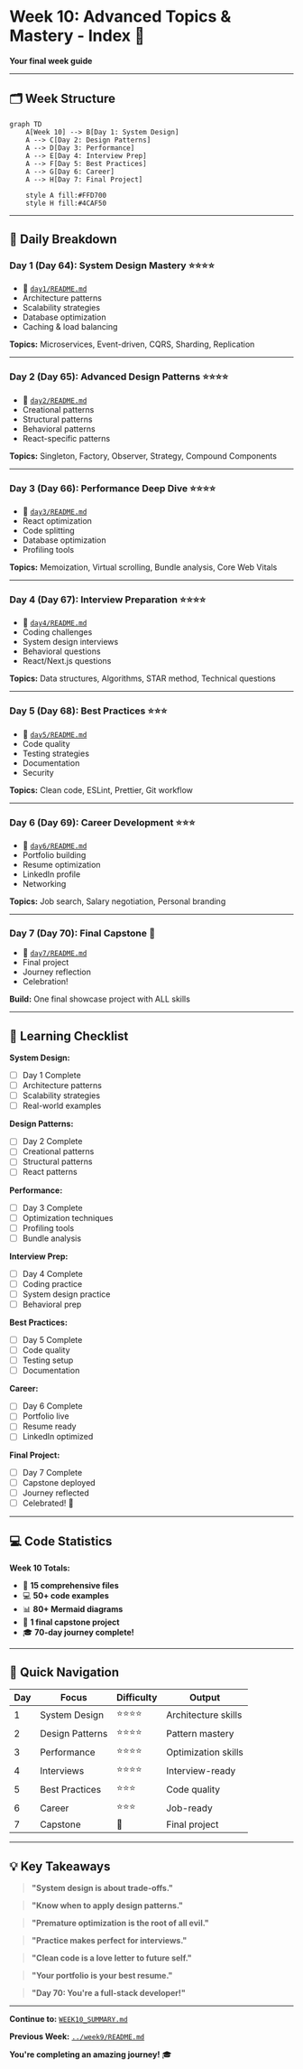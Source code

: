 # Week 10: Advanced Topics & Mastery - Index 📑

**Your final week guide**

---

## 🗂️ Week Structure

```mermaid
graph TD
    A[Week 10] --> B[Day 1: System Design]
    A --> C[Day 2: Design Patterns]
    A --> D[Day 3: Performance]
    A --> E[Day 4: Interview Prep]
    A --> F[Day 5: Best Practices]
    A --> G[Day 6: Career]
    A --> H[Day 7: Final Project]
    
    style A fill:#FFD700
    style H fill:#4CAF50
```

---

## 📅 Daily Breakdown

### **Day 1 (Day 64): System Design Mastery** ⭐⭐⭐⭐

- 📖 [`day1/README.md`](day1/README.md)
- Architecture patterns
- Scalability strategies
- Database optimization
- Caching & load balancing

**Topics:** Microservices, Event-driven, CQRS, Sharding, Replication

---

### **Day 2 (Day 65): Advanced Design Patterns** ⭐⭐⭐⭐

- 📖 [`day2/README.md`](day2/README.md)
- Creational patterns
- Structural patterns
- Behavioral patterns
- React-specific patterns

**Topics:** Singleton, Factory, Observer, Strategy, Compound Components

---

### **Day 3 (Day 66): Performance Deep Dive** ⭐⭐⭐⭐

- 📖 [`day3/README.md`](day3/README.md)
- React optimization
- Code splitting
- Database optimization
- Profiling tools

**Topics:** Memoization, Virtual scrolling, Bundle analysis, Core Web Vitals

---

### **Day 4 (Day 67): Interview Preparation** ⭐⭐⭐⭐

- 📖 [`day4/README.md`](day4/README.md)
- Coding challenges
- System design interviews
- Behavioral questions
- React/Next.js questions

**Topics:** Data structures, Algorithms, STAR method, Technical questions

---

### **Day 5 (Day 68): Best Practices** ⭐⭐⭐

- 📖 [`day5/README.md`](day5/README.md)
- Code quality
- Testing strategies
- Documentation
- Security

**Topics:** Clean code, ESLint, Prettier, Git workflow

---

### **Day 6 (Day 69): Career Development** ⭐⭐⭐

- 📖 [`day6/README.md`](day6/README.md)
- Portfolio building
- Resume optimization
- LinkedIn profile
- Networking

**Topics:** Job search, Salary negotiation, Personal branding

---

### **Day 7 (Day 70): Final Capstone** 🎯

- 📖 [`day7/README.md`](day7/README.md)
- Final project
- Journey reflection
- Celebration!

**Build:** One final showcase project with ALL skills

---

## 🎯 Learning Checklist

**System Design:**

- [ ] Day 1 Complete
- [ ] Architecture patterns
- [ ] Scalability strategies
- [ ] Real-world examples

**Design Patterns:**

- [ ] Day 2 Complete
- [ ] Creational patterns
- [ ] Structural patterns
- [ ] React patterns

**Performance:**

- [ ] Day 3 Complete
- [ ] Optimization techniques
- [ ] Profiling tools
- [ ] Bundle analysis

**Interview Prep:**

- [ ] Day 4 Complete
- [ ] Coding practice
- [ ] System design practice
- [ ] Behavioral prep

**Best Practices:**

- [ ] Day 5 Complete
- [ ] Code quality
- [ ] Testing setup
- [ ] Documentation

**Career:**

- [ ] Day 6 Complete
- [ ] Portfolio live
- [ ] Resume ready
- [ ] LinkedIn optimized

**Final Project:**

- [ ] Day 7 Complete
- [ ] Capstone deployed
- [ ] Journey reflected
- [ ] Celebrated! 🎉

---

## 💻 Code Statistics

**Week 10 Totals:**

- 📖 **15 comprehensive files**
- 💻 **50+ code examples**
- 📊 **80+ Mermaid diagrams**
- 🎯 **1 final capstone project**
- 🎓 **70-day journey complete!**

---

## 🚀 Quick Navigation

| Day | Focus | Difficulty | Output |
|-----|-------|------------|--------|
| 1 | System Design | ⭐⭐⭐⭐ | Architecture skills |
| 2 | Design Patterns | ⭐⭐⭐⭐ | Pattern mastery |
| 3 | Performance | ⭐⭐⭐⭐ | Optimization skills |
| 4 | Interviews | ⭐⭐⭐⭐ | Interview-ready |
| 5 | Best Practices | ⭐⭐⭐ | Code quality |
| 6 | Career | ⭐⭐⭐ | Job-ready |
| 7 | Capstone | 🎯 | Final project |

---

## 💡 Key Takeaways

> **"System design is about trade-offs."**

> **"Know when to apply design patterns."**

> **"Premature optimization is the root of all evil."**

> **"Practice makes perfect for interviews."**

> **"Clean code is a love letter to future self."**

> **"Your portfolio is your best resume."**

> **"Day 70: You're a full-stack developer!"**

---

**Continue to:** [`WEEK10_SUMMARY.md`](WEEK10_SUMMARY.md)

**Previous Week:** [`../week9/README.md`](../week9/README.md)

**You're completing an amazing journey!** 🎓
